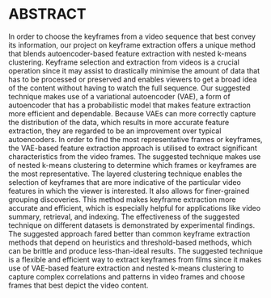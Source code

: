 # ABSTRACT
In order to choose the keyframes from a video sequence that best convey its information, our project on keyframe extraction offers a unique method that blends autoencoder-based feature extraction with nested k-means clustering. Keyframe selection and extraction from videos is a crucial operation since it may assist to drastically minimise the amount of data that has to be processed or preserved and enables viewers to get a broad idea of the content without having to watch the full sequence. Our suggested technique makes use of a variational autoencoder (VAE), a form of autoencoder that has a probabilistic model that makes feature extraction more efficient and dependable. Because VAEs can more correctly capture the distribution of the data, which results in more accurate feature extraction, they are regarded to be an improvement over typical autoencoders. In order to find the most representative frames or keyframes, the VAE-based feature extraction approach is utilised to extract significant characteristics from the video frames. The suggested technique makes use of nested k-means clustering to determine which frames or keyframes are the most representative. The layered clustering technique enables the selection of keyframes that are more indicative of the particular video features in which the viewer is interested. It also allows for finer-grained grouping discoveries. This method makes keyframe extraction more accurate and efficient, which is especially helpful for applications like video summary, retrieval, and indexing. The effectiveness of the suggested technique on different datasets is demonstrated by experimental findings. The suggested approach fared better than common keyframe extraction methods that depend on heuristics and threshold-based methods, which can be brittle and produce less-than-ideal results. The suggested technique is a flexible and efficient way to extract keyframes from films since it makes use of VAE-based feature extraction and nested k-means clustering to capture complex correlations and patterns in video frames and choose frames that best depict the video content.

